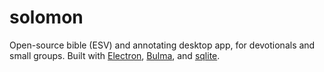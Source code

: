 # solomon

Open-source bible (ESV) and annotating desktop app, for devotionals and small groups. Built with [Electron](https://www.electronjs.org/), [Bulma](https://bulma.io/), and [sqlite](https://www.sqlite.org/).
